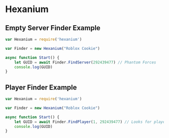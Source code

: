 # Hexanium

## Empty Server Finder Example

```js
var Hexanium = require('hexanium')

var Finder = new Hexanium("Roblox Cookie")

async function Start() {
    let GUID = await Finder.FindServer(292439477) // Phantom Forces
    console.log(GUID)
}
```

## Player Finder Example

```js
var Hexanium = require('hexanium')

var Finder = new Hexanium("Roblox Cookie")

async function Start() {
    let GUID = await Finder.FindPlayer(1, 292439477) // Looks for player with the id of 1 (PlayerId), in 292439477 (PlaceId)
    console.log(GUID)
}
```
